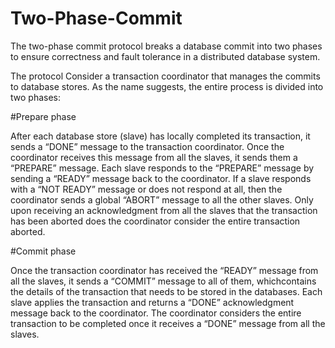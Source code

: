 # Two-Phase-Commit
The two-phase commit protocol breaks a database commit into two phases to ensure correctness and fault tolerance in a distributed database system.

The protocol
Consider a transaction coordinator that manages the commits to database stores. As the name suggests, the entire process is divided into two phases:

#Prepare phase

After each database store (slave) has locally completed its transaction, it sends a “DONE” message to the transaction coordinator. Once the coordinator receives this message from all the slaves, it sends them a “PREPARE” message.
Each slave responds to the “PREPARE” message by sending a “READY” message back to the coordinator.
If a slave responds with a “NOT READY” message or does not respond at all, then the coordinator sends a global “ABORT” message to all the other slaves. Only upon receiving an acknowledgment from all the slaves that the transaction has been aborted does the coordinator consider the entire transaction aborted.

#Commit phase

Once the transaction coordinator has received the “READY” message from all the slaves, it sends a “COMMIT” message to all of them, which ​contains the details of the transaction that needs to be stored in the databases.
Each slave applies the transaction and returns a “DONE” acknowledgment message back to the coordinator.
The coordinator considers the entire transaction to be completed once it receives​ a “DONE” message from all the slaves.
